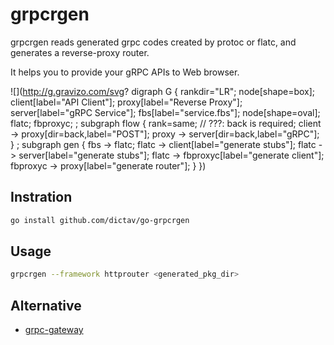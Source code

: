 # grpcrgen

grpcrgen reads generated grpc codes created by protoc or flatc, and generates a reverse-proxy router.

It helps you to provide your gRPC APIs to Web browser.

![](http://g.gravizo.com/svg?
digraph G {
  rankdir="LR";
  node[shape=box];
  client[label="API Client"];
  proxy[label="Reverse Proxy"];
  server[label="gRPC Service"];
  fbs[label="service.fbs"];
  node[shape=oval];
  flatc;
  fbproxyc;
;
  subgraph flow {
    rank=same;
    // ???: back is required;
    client -> proxy[dir=back,label="POST"];
    proxy -> server[dir=back,label="gRPC"];
  }
;
  subgraph gen {
    fbs -> flatc;
    flatc -> client[label="generate stubs"];
    flatc -> server[label="generate stubs"];
    flatc -> fbproxyc[label="generate client"];
    fbproxyc -> proxy[label="generate router"];
  }
})

## Instration

```sh
go install github.com/dictav/go-grpcrgen
```

## Usage

```sh
grpcrgen --framework httprouter <generated_pkg_dir>
```

## Alternative

- [grpc-gateway](https://github.com/grpc-ecosystem/grpc-gateway)
